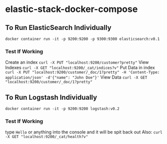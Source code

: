 # elastic-stack-docker-compose

## To Run ElasticSearch Individually
`docker container run -it -p 9200:9200 -p 9300:9300 elasticsearch:v0.1`

### Test If Working

Create an index
`curl -X PUT "localhost:9200/customer?pretty"`
View Indexes
`curl -X GET "localhost:9200/_cat/indices?v"`
Put Data in index
`curl -X PUT "localhost:9200/customer/_doc/1?pretty" -H 'Content-Type: application/json' -d'{"name": "John Doe"}'`
View Data
`curl -X GET "localhost:9200/customer/_doc/1?pretty"`

## To Run Logstash Individually
`docker container run -it -p 9200:9200 logstash:v0.2`

### Test If Working
type `Hello` or anything into the console and it will be spit back out
Also: `curl -X GET "localhost:9200/_cat/health?v"`